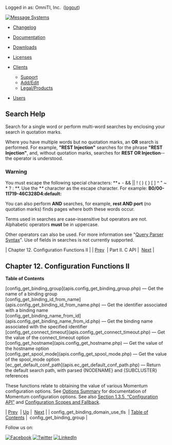 Logged in as: OmniTI, Inc.  ([logout](https://support.messagesystems.com/logout.php))

[![Message Systems](https://support.messagesystems.com/images/ms-white205.png)](https://support.messagesystems.com/start.php) 

*   [Changelog](https://support.messagesystems.com/start.php?show=changelog)
*   [Documentation](https://support.messagesystems.com/docs/)
*   [Downloads](https://support.messagesystems.com/start.php)

*   [Licenses](https://support.messagesystems.com/license_summary.php)
*   <a href="">Clients</a>
    *   [Support](https://support.messagesystems.com/cs.php)
    *   [Add/Edit](https://support.messagesystems.com/edit_client.php)
    *   [Legal/Products](https://support.messagesystems.com/edit_products.php)
*   [Users](https://support.messagesystems.com/edit_customer.php)

## Search Help

Search for a single word or perform multi-word searches by enclosing your search in quotation marks.

Where you have multiple words but no quotation marks, an **OR** search is performed. For example, **"REST Injection"** searches for the phrase **"REST Injection"**, and, without quotation marks, searches for **REST OR Injection**--the operator is understood.

### Warning

You must escape the following special characters: **+ - && || ! ( ) { } [ ] ^ " ~ * ? : \**. Use the **\** character as the escape character. For example: **B0/00-11719-46C328D4\:default\:**

You can also perform **AND** searches, for example, **rest AND port** (no quotation marks) finds pages where both these words occur.

Terms used in searches are case-insensitive but operators are not. Alphabetic operators **must** be in uppercase.

Other operators can also be used. For more information see "[Query Parser Syntax](https://lucene.apache.org/core/old_versioned_docs/versions/3_0_0/queryparsersyntax.html)". Use of fields in searches is not currently supported.

| Chapter 12. Configuration Functions II |
| [Prev](apis.config_get_binding_domain_use_tls.php)  | Part II. C API |  [Next](apis.config_get_binding_group.php) |

## Chapter 12. Configuration Functions II

**Table of Contents**

<dl class="toc">

<dt>[config_get_binding_group](apis.config_get_binding_group.php) — Get the name of a binding group</dt>

<dt>[config_get_binding_id_from_name](apis.config_get_binding_id_from_name.php) — Get the identifier associated with a binding name</dt>

<dt>[config_get_binding_name_from_id](apis.config_get_binding_name_from_id.php) — Get the binding name associated with the specified identifier</dt>

<dt>[config_get_connect_timeout](apis.config_get_connect_timeout.php) — Get the value of the connect_timeout option</dt>

<dt>[config_get_hostname](apis.config_get_hostname.php) — Get the value of the hostname option</dt>

<dt>[config_get_spool_mode](apis.config_get_spool_mode.php) — Get the value of the spool_mode option</dt>

<dt>[ec_get_default_conf_path](apis.ec_get_default_conf_path.php) — Return the default search path, with parsed {NODENAME} and {SUBCLUSTER} references</dt>

</dl>

These functions relate to obtaining the value of various Momentum configuration options. See [Options Summary](https://support.messagesystems.com/docs/web-ref/options-summary.php) for documentation of Momentum configuration options. See also [Section 1.3.5, “Configuration API”](arch.primary.apis.php#arch.configuration "1.3.5. Configuration API") and [Configuration Scopes and Fallback](https://support.messagesystems.com/docs/web-ref/ecelerity.conf.fallback.php).

| [Prev](apis.config_get_binding_domain_use_tls.php)  | [Up](pt.apis.php) |  [Next](apis.config_get_binding_group.php) |
| config_get_binding_domain_use_tls  | [Table of Contents](index.php) |  config_get_binding_group |

Follow us on:

[![Facebook](https://support.messagesystems.com/images/icon-facebook.png)](http://www.facebook.com/messagesystems) [![Twitter](https://support.messagesystems.com/images/icon-twitter.png)](http://twitter.com/#!/MessageSystems) [![LinkedIn](https://support.messagesystems.com/images/icon-linkedin.png)](http://www.linkedin.com/company/message-systems)